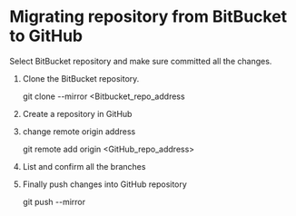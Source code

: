 # Migrating repository from BitBucket to GitHub
Select BitBucket repository and make sure committed all the changes.

1. Clone the BitBucket repository.
 
    git clone --mirror <Bitbucket_repo_address

2. Create a repository in GitHub
          
3. change remote origin address	

   git remote add origin <GitHub_repo_address>

4. List and confirm all the branches
      
5. Finally push changes into GitHub repository

   git push --mirror
